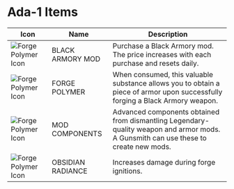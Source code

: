# Ada-1 Items

Icon | Name | Description
-----|------|------------
![Forge Polymer Icon](https://ras117mike.github.io/Destiny2/images/icons/ada-1_black_armory_mod.jpg) | BLACK ARMORY MOD | Purchase a Black Armory mod. The price increases with each purchase and resets daily.
![Forge Polymer Icon](https://ras117mike.github.io/Destiny2/images/icons/ada-1_forge_polymer.jpg) | FORGE POLYMER | When consumed, this valuable substance allows you to obtain a piece of armor upon successfully forging a Black Armory weapon.
![Forge Polymer Icon](https://ras117mike.github.io/Destiny2/images/icons/ada-1_mod_component.jpg) | MOD COMPONENTS | Advanced components obtained from dismantling Legendary-quality weapon and armor mods. A Gunsmith can use these to create new mods.
![Forge Polymer Icon](https://ras117mike.github.io/Destiny2/images/icons/ada-1_obsidian_radiance.jpg) | OBSIDIAN RADIANCE | Increases damage during forge ignitions.
